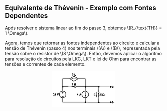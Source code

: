 ## Equivalente de Thévenin - Exemplo com Fontes Dependentes

<div class="normal">

Após resolver o sistema linear ao fim do passo 3, obtemos \\(R_{\text{TH}} = 1 \Omega\\).

Agora, temos que retornar as fontes independentes ao circuito e calcular a tensão de Thévenin (passo 4) nos terminais \\(A\\) e \\(B\\), representada pela tensão sobre o resistor de \\(8 \Omega\\). Então, devemos aplicar o algoritmo para resolução de circuitos pela LKC, LKT e lei de Ohm para encontrar as tensões e correntes de cada elemento.

<center>
<img src="./img/circuito-a-ser-simplificado-com-fonte-dependente-de-corrente.png" class="transparent" width="40%">
</center>

</div>
